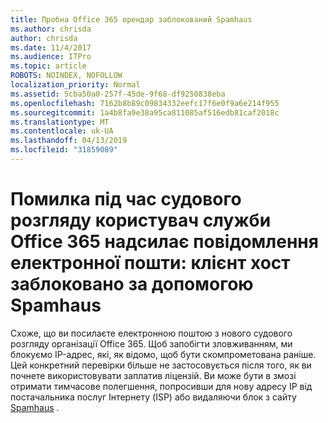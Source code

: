 ```yaml
---
title: Пробна Office 365 орендар заблокований Spamhaus
ms.author: chrisda
author: chrisda
ms.date: 11/4/2017
ms.audience: ITPro
ms.topic: article
ROBOTS: NOINDEX, NOFOLLOW
localization_priority: Normal
ms.assetid: 5cba50a0-257f-45de-9f68-df9250838eba
ms.openlocfilehash: 7162b8b89c09834332eefc17f6e0f9a6e214f955
ms.sourcegitcommit: 1a4b8fa9e38a95ca811085af516edb81caf2018c
ms.translationtype: MT
ms.contentlocale: uk-UA
ms.lasthandoff: 04/13/2019
ms.locfileid: "31859089"
---
```

# <a name="error-when-an-office-365-trial-user-sends-email-client-host-blocked-using-spamhaus"></a>Помилка під час судового розгляду користувач служби Office 365 надсилає повідомлення електронної пошти: клієнт хост заблоковано за допомогою Spamhaus

Схоже, що ви посилаєте електронною поштою з нового судового розгляду організації Office 365. Щоб запобігти зловживанням, ми блокуємо IP-адрес, які, як відомо, щоб бути скомпрометована раніше. Цей конкретний перевірки більше не застосовується після того, як ви почнете використовувати заплатив ліцензій. Ви може бути в змозі отримати тимчасове полегшення, попросивши для нову адресу IP від постачальника послуг Інтернету (ISP) або видаляючи блок з сайту [Spamhaus](https://go.microsoft.com/fwlink/p/?linkid=123245) .

